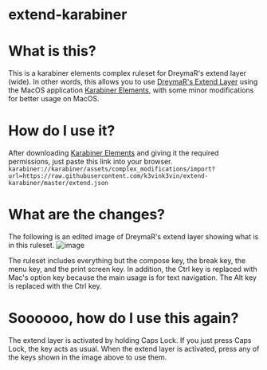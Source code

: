 # extend-karabiner

# What is this?
This is a karabiner elements complex ruleset for DreymaR's extend layer (wide). In other words, this allows you to use [DreymaR's Extend Layer](https://dreymar.colemak.org/layers-extend.html) using the MacOS application [Karabiner Elements](https://karabiner-elements.pqrs.org/), with some minor modifications for better usage on MacOS.

# How do I use it?
After downloading [Karabiner Elements](https://karabiner-elements.pqrs.org/) and giving it the required permissions, just paste this link into your browser. `karabiner://karabiner/assets/complex_modifications/import?url=https://raw.githubusercontent.com/k3vink3vin/extend-karabiner/master/extend.json`

# What are the changes?
The following is an edited image of DreymaR's extend layer showing what is in this ruleset.
![image](https://github.com/ProfXwing/extend-karabiner/assets/5555353/0551e2ab-d4da-4f2c-9bf2-593c87e54d18)

The ruleset includes everything but the compose key, the break key, the menu key, and the print screen key.
In addition, the Ctrl key is replaced with Mac's option key because the main usage is for text navigation. The Alt key is replaced with the Ctrl key.

# Soooooo, how do I use this again?
The extend layer is activated by holding Caps Lock. If you just press Caps Lock, the key acts as usual. When the extend layer is activated, press any of the keys shown in the image above to use them.
